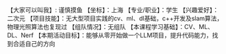 【大家可以叫我】: 谨慎摸鱼
【坐标】：上海
【专业/职业】：学生
【兴趣爱好】： 二次元
【项目技能】：无大型项目实践的cv、ml、dl基础，c++开发及slam算法，物理光照算法也复现过
【组队情况】：无组队
【本课程学习基础】：CV、ML、DL、Nerf
【本期活动目标】：能够从零开始做一个LLM项目，提升代码能力，找到合适自己的方向
